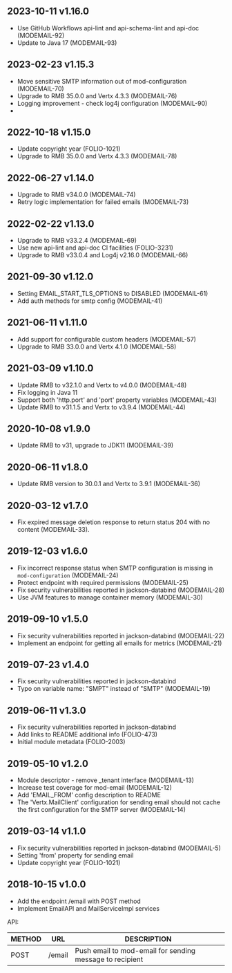 ## 2023-10-11 v1.16.0
* Use GitHub Workflows api-lint and api-schema-lint and api-doc (MODEMAIL-92)
* Update to Java 17 (MODEMAIL-93)


## 2023-02-23 v1.15.3
* Move sensitive SMTP information out of mod-configuration (MODEMAIL-70)
* Upgrade to RMB 35.0.0 and Vertx 4.3.3 (MODEMAIL-76)
* Logging improvement - check log4j configuration (MODEMAIL-90)
* 
## 2022-10-18 v1.15.0
* Update copyright year (FOLIO-1021)
* Upgrade to RMB 35.0.0 and Vertx 4.3.3 (MODEMAIL-78)

## 2022-06-27 v1.14.0
* Upgrade to RMB v34.0.0 (MODEMAIL-74)
* Retry logic implementation for failed emails (MODEMAIL-73)

## 2022-02-22 v1.13.0
* Upgrade to RMB v33.2.4 (MODEMAIL-69)
* Use new api-lint and api-doc CI facilities (FOLIO-3231)
* Upgrade to RMB v33.0.4 and Log4j v2.16.0 (MODEMAIL-66)

## 2021-09-30 v1.12.0
 * Setting EMAIL_START_TLS_OPTIONS to DISABLED (MODEMAIL-61)
 * Add auth methods for smtp config (MODEMAIL-41)

## 2021-06-11 v1.11.0
 * Add support for configurable custom headers (MODEMAIL-57)
 * Upgrade to RMB 33.0.0 and Vertx 4.1.0 (MODEMAIL-58)

## 2021-03-09 v1.10.0
 * Update RMB to v32.1.0 and Vertx to v4.0.0 (MODEMAIL-48)
 * Fix logging in Java 11
 * Support both 'http.port' and 'port' property variables (MODEMAIL-43)
 * Update RMB to v31.1.5 and Vertx to v3.9.4 (MODEMAIL-44)

## 2020-10-08 v1.9.0
 * Update RMB to v31, upgrade to JDK11 (MODEMAIL-39)

## 2020-06-11 v1.8.0
 * Update RMB version to 30.0.1 and Vertx to 3.9.1 (MODEMAIL-36)

## 2020-03-12 v1.7.0
 * Fix expired message deletion response to return status 204 with no content (MODEMAIL-33).

## 2019-12-03 v1.6.0
 * Fix incorrect response status when SMTP configuration is missing in `mod-configuration` (MODEMAIL-24)
 * Protect endpoint with required permissions (MODEMAIL-25)
 * Fix security vulnerabilities reported in jackson-databind (MODEMAIL-28)
 * Use JVM features to manage container memory (MODEMAIL-30)

## 2019-09-10 v1.5.0
 * Fix security vulnerabilities reported in jackson-databind (MODEMAIL-22)
 * Implement an endpoint for getting all emails for metrics (MODEMAIL-21)

## 2019-07-23 v1.4.0
 * Fix security vulnerabilities reported in jackson-databind
 * Typo on variable name: "SMPT" instead of "SMTP" (MODEMAIL-19)

## 2019-06-11 v1.3.0
 * Fix security vulnerabilities reported in jackson-databind
 * Add links to README additional info (FOLIO-473)
 * Initial module metadata (FOLIO-2003)

## 2019-05-10 v1.2.0
 * Module descriptor - remove _tenant interface (MODEMAIL-13)
 * Increase test coverage for mod-email (MODEMAIL-12)
 * Add 'EMAIL_FROM' config description to README
 * The 'Vertx.MailClient' configuration for sending email should not cache the first configuration for the SMTP server (MODEMAIL-14)
 
## 2019-03-14 v1.1.0
 * Fix security vulnerabilities reported in jackson-databind (MODEMAIL-5)
 * Setting 'from' property for sending email
 * Update copyright year (FOLIO-1021)

## 2018-10-15 v1.0.0
 * Add the endpoint /email with POST method
 * Implement EmailAPI and MailServiceImpl services

 API:

 | METHOD |  URL                          | DESCRIPTION                                                       |
 |--------|-------------------------------|-------------------------------------------------------------------|
 | POST   | /email                        | Push email to mod-email for sending message to recipient          |
